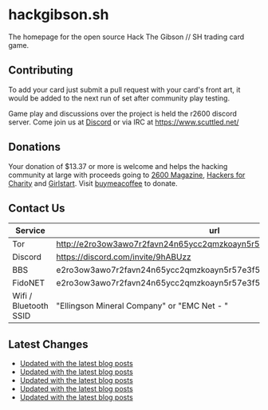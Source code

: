 # hackgibson.sh
The homepage for the open source Hack The Gibson // SH trading card game.


## Contributing

To add your card just submit a pull request with your card's front art, it would be added to the next run of set after community play testing.

Game play and discussions over the project is held the r2600 discord server. Come join us at [Discord](https://discord.com/invite/9hABUzz) or via IRC at https://www.scuttled.net/


## Donations

Your donation of $13.37 or more is welcome and helps the hacking community at large with proceeds going to [2600 Magazine](https://2600.com/), [Hackers for Charity](https://hackersforcharity.org) and [Girlstart](https://girlstart.org).  Visit [buymeacoffee](https://www.buymeacoffee.com/hackgibson.sh) to donate.


## Contact Us

Service | url
-|-
Tor | http://e2ro3ow3awo7r2favn24n65ycc2qmzkoayn5r57e3f56nvjwdcgg32ad.onion
Discord | https://discord.com/invite/9hABUzz
BBS | e2ro3ow3awo7r2favn24n65ycc2qmzkoayn5r57e3f56nvjwdcgg32ad.onion:23
FidoNET | e2ro3ow3awo7r2favn24n65ycc2qmzkoayn5r57e3f56nvjwdcgg32ad.onion:24554
Wifi / Bluetooth SSID | "Ellingson Mineral Company" or "EMC Net - <fidonet address>"

## Latest Changes
<!-- BLOG-POST-LIST:START -->
- [Updated with the latest blog posts](https://github.com/DFW2600/hackgibson.sh/commit/6ed299ab8cfcf818f888f723449c2d5b98f9b15d)
- [Updated with the latest blog posts](https://github.com/DFW2600/hackgibson.sh/commit/2ea3fa4e09106c584da592e17ee6b237d329f74e)
- [Updated with the latest blog posts](https://github.com/DFW2600/hackgibson.sh/commit/5baad3b036896da0875bfee3713fc16b74170538)
- [Updated with the latest blog posts](https://github.com/DFW2600/hackgibson.sh/commit/208f258a337f11df1c2e3bcfd78dfcffd08c37ef)
- [Updated with the latest blog posts](https://github.com/DFW2600/hackgibson.sh/commit/2e17991c15f6f570af6f5aa41fd82dba97b4b9ba)
<!-- BLOG-POST-LIST:END -->
